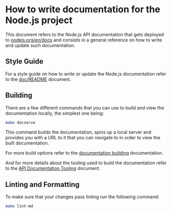 # How to write documentation for the Node.js project

This document refers to the Node.js API documentation that gets deployed to [nodejs.org/en/docs][]
and consists in a general reference on how to write and update such documentation.

## Style Guide

For a style guide on how to write or update the Node.js documentation refer to the [doc/README][] document.

## Building

There are a few different commands that you can use to build and view the documentation locally,
the simplest one being:

```bash
make docserve
```

This command builds the documentation, spins up a local server and provides you with a URL to
it that you can navigate to in order to view the built documentation.

For more build options refer to the [documentation building][building-the-documentation] documentation.

And for more details about the tooling used to build the documentation refer to
the [API Documentation Tooling][] document.

## Linting and Formatting

To make sure that your changes pass linting run the following command:

```bash
make lint-md
```

[API Documentation Tooling]: ./api-documentation.md
[building-the-documentation]: ../../BUILDING.md#building-the-documentation
[doc/README]: ../../doc/README.md
[nodejs.org/en/docs]: https://nodejs.org/en/docs/
